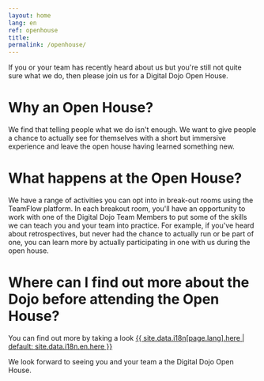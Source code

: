 ```yaml
---
layout: home
lang: en
ref: openhouse
title:  
permalink: /openhouse/
---
```


If you or your team has recently heard about us but you're still not quite sure what we do, then please join us for a Digital Dojo Open House.

# Why an Open House?

We find that telling people what we do isn't enough. We want to give people a chance to actually see for themselves with a short but immersive experience and leave the open house having learned something new.

# What happens at the Open House?

We have a range of activities you can opt into in break-out rooms using the TeamFlow platform. In each breakout room, you'll have an opportunity to work with one of the Digital Dojo Team Members to put some of the skills we can teach you and your team into practice. For example, if you've heard about retrospectives, but never had the chance to actually run or be part of one, you can learn more by actually participating in one with us during the open house.

# Where can I find out more about the Dojo before attending the Open House?

You can find out more by taking a look <a href="{{ site.data.i18n[page.lang].learn_url | default: site.data.i18n.en.learn_url }}" aria-label="{{ site.data.i18n[page.lang].here | default: site.data.i18n.en.here }}\"> {{ site.data.i18n[page.lang].here | default: site.data.i18n.en.here }} </a>

We look forward to seeing you and your team a the Digital Dojo Open House.